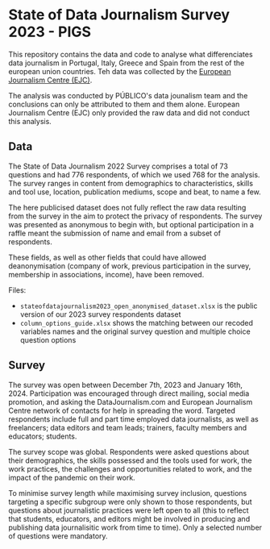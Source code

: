 # State of Data Journalism Survey 2023 - PIGS

This repository contains the data and code to analyse what differenciates data journalism in Portugal, Italy, Greece and Spain from the rest of the european union countries. Teh data was collected by the [European Journalism Centre (EJC)](https://ejc.net/state-of-data-journalism-survey-2023). 

The analysis was conducted by PÚBLICO's data jounalism team and the conclusions can only be attributed to them and them alone. European Journalism Centre (EJC) only provided the raw data and did not conduct this analysis. 

## Data

The State of Data Journalism 2022 Survey comprises a total of 73 questions and had 776 respondents, of which we used 768 for the analysis. The survey ranges in content from demographics to characteristics, skills and tool use, location, publication mediums, scope and beat, to name a few. 

The here publicised dataset does not fully reflect the raw data resulting from the survey in the aim to protect the privacy of respondents. The survey was presented as anonymous to begin with, but optional participation in a raffle meant the submission of name and email from a subset of respondents. 

These fields, as well as other fields that could have allowed deanonymisation (company of work, previous participation in the survey, membership in associations, income), have been removed.

Files:
- `stateofdatajournalism2023_open_anonymised_dataset.xlsx` is the public version of our 2023 survey respondents dataset
- `column_options_guide.xlsx` shows the matching between our recoded variables names and the original survey question and multiple choice question options

## Survey

The survey was open between December 7th, 2023 and January 16th, 2024. Participation was encouraged through direct mailing, social media promotion, and asking the DataJournalism.com and European Journalism Centre network of contacts for help in spreading the word. Targeted respondents include full and part time employed data journalists, as well as freelancers; data editors and team leads; trainers, faculty members and educators; students. 

The survey scope was global. Respondents were asked questions about their demographics, the skills possessed and the tools used for work, the work practices, the challenges and opportunities related to work, and the impact of the pandemic on their work. 

To minimise survey length while maximising survey inclusion, questions targeting a specific subgroup were only shown to those respondents, but questions about journalistic practices were left open to all (this to reflect that students, educators, and editors might be involved in producing and publishing data journalisitic work from time to time). Only a selected number of questions were mandatory.
